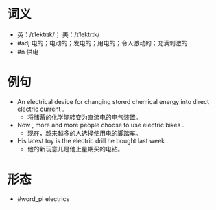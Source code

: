 # 词义
- 英：/ɪˈlektrɪk/； 美：/ɪˈlektrɪk/
- #adj 电的；电动的；发电的；用电的；令人激动的；充满刺激的
- #n 供电
# 例句
- An electrical device for changing stored chemical energy into direct electric current .
	- 将储蓄的化学能转变为直流电的电气装置。
- Now , more and more people choose to use electric bikes .
	- 现在，越来越多的人选择使用电的脚踏车。
- His latest toy is the electric drill he bought last week .
	- 他的新玩意儿是他上星期买的电钻。
# 形态
- #word_pl electrics
